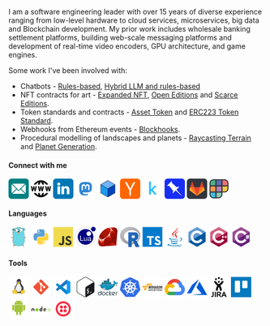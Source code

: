 I am a software engineering leader with over 15 years of diverse experience ranging from low-level hardware to cloud services, microservices, big data and Blockchain development. My prior work includes wholesale banking settlement platforms, building web-scale messaging platforms and development of real-time video encoders, GPU architecture, and game engines. 

Some work I've been involved with:
- Chatbots - [Rules-based](https://github.com/zoenolan/chatbot), [Hybrid LLM and rules-based](https://github.com/zoenolan/hybrid-chatbot)
- NFT contracts for art - [Expanded NFT](https://github.com/joinzien/expanded-nft), [Open Editions](https://github.com/joinzien/open-editions) and [Scarce Editions](https://github.com/joinzien/scarce-editions).
- Token standards and contracts - [Asset Token](https://github.com/clearmatics/asset-token) and [ERC223 Token Standard](https://github.com/Dexaran/ERC223-token-standard).
- Webhooks from Ethereum events - [Blockhooks](https://github.com/EthereumWebhooks/blockhooks).
- Procedural modelling of landscapes and planets - [Raycasting Terrain](https://github.com/zoenolan/RaycastingFractalTerrain) and [Planet Generation](https://github.com/zoenolan/FractalPlanetGeneration).

<h4 align="left">Connect with me</h3>
<p align="left">
<a href="mailto:zoe.nolan@levelheaded.io" target="blank"><img align="center" src="images/connect/email.svg" alt=Email" height="40" width="40" /></a>
<a href="https://levelheaded.io/" target="blank"><img align="center" src="images/connect/www.svg" alt="Website" height="40" width="40" /></a>
<a href="https://linkedin.com/in/zoenolan" target="blank"><img align="center" src="images/connect/linkedin.svg" alt="LinkedIn" height="40" width="40" /></a>
<a href="https://mastodon.social/@zoenolan" target="blank" rel="me"><img align="center" src="images/connect/mastodon.svg" alt="Bluesky" height="40" width="40" /></a>
<a href="https://bsky.app/profile/zoenolan.bsky.social" target="blank" rel="me"><img align="center" src="images/connect/bluesky.png" alt="Mastodon" height="40" width="40" /></a>
<a href="https://news.ycombinator.com/user?id=zoenolan" target="blank"><img align="center" src="images/connect/hackernews.svg" alt="Hacker News" height="40" width="40" /></a>
<a href="https://www.kaggle.com/zoenolan" target="blank"><img align="center" src="images/connect/kaggle.svg" alt="Kaggle" height="40" width="40" /></a>
<a href="https://pinboard.in/u:zoenolan" target="blank"><img align="center" src="images/connect/pinboard.svg" alt="Pinbroad" height="40" width="40" /></a>
<a href="https://gitlab.com/zoenolan" target="blank"><img align="center" src="images/connect/gitlab.svg" alt="Gitlab" height="40" width="40" /></a>
<a href="https://www.polywork.com/zoenolan" target="blank"><img align="center" src="images/connect/polywork.svg" alt="polywork" height="40" width="40" /></a>  
</p>

<h4 align="left">Languages</h4>
<p align="left">
<a href="https://golang.org" target="_blank" rel="noreferrer"><img src="images/tools/go.svg" alt="Go" width="40" height="40"/></a> 
<a href="https://www.python.org" target="_blank" rel="noreferrer"><img src="images/tools/python.svg" alt="Python" width="40" height="40"/></a> 
<a href="https://developer.mozilla.org/en-US/docs/Web/JavaScript" target="_blank" rel="noreferrer"><img src="images/tools/javascript-original.svg" alt="JavaScript" width="40" height="40"/></a> 
<a href="https://www.lua.org/" target="_blank" rel="noreferrer"><img src="images/tools/lua.svg" alt="Lua" width="40" height="40"/></a>
<a href="https://www.ruby-lang.org/" target="_blank" rel="noreferrer"><img src="images/tools/ruby-original.svg" alt="Ruby" width="40" height="40"/></a>  
<a href="https://www.r-project.org/" target="_blank" rel="noreferrer"><img src="images/tools/Rlogo.svg" alt="R" width="40" height="40"/></a>
<a href="https://www.typescriptlang.org/" target="_blank" rel="noreferrer"><img src="images/tools/typescript-original.svg" alt="TypeScript" width="40" height="40"/></a> 
<a href="https://www.java.com/" target="_blank" rel="noreferrer"><img src="images/tools/java.svg" alt="Java" width="40" height="40"/></a> 
<a href="https://www.cprogramming.com/" target="_blank" rel="noreferrer"><img src="images/tools/c-original.svg" alt="C" width="40" height="40"/></a> 
<a href="https://isocpp.org/" target="_blank" rel="noreferrer"><img src="images/tools/cplusplus-original.svg" alt="C++" width="40" height="40"/></a> 
<a href="https://learn.microsoft.com/en-us/dotnet/csharp/" target="_blank" rel="noreferrer"><img src="images/tools/csharp-original.svg" alt="C#" width="40" height="40"/></a> 
</p>

<h4 align="left">Tools</h4>
<p align="left">
<a href="https://www.linux.org/" target="_blank" rel="noreferrer"><img src="images/tools/linux.svg" alt="Linux" width="40" height="40"/></a>
<a href="https://git-scm.com/" target="_blank" rel="noreferrer"><img src="images/tools/git.svg" alt="git" width="40" height="40"/></a>
<a href="https://code.visualstudio.com/" target="_blank" rel="noreferrer"><img src="images/tools/visualstudiocode.svg" alt="Visual Studio Code" width="40" height="40"/></a>
<a href="https://www.gnu.org/software/bash/" target="_blank" rel="noreferrer"><img src="images/tools/bash.svg" alt="bash" width="40" height="40"/></a> 
<a href="https://www.docker.com/" target="_blank" rel="noreferrer"><img src="images/tools/docker.svg" alt="Docker" width="40" height="40"/></a> 
<a href="https://kubernetes.io" target="_blank" rel="noreferrer"><img src="images/tools/kubernetes.svg" alt="Kubernetes" width="40" height="40"/></a> 
<a href="https://aws.amazon.com" target="_blank" rel="noreferrer"><img src="images/tools/aws.svg" alt="AWS" width="40" height="40"/></a>
<a href="https://cloud.google.com" target="_blank" rel="noreferrer"><img src="images/tools/gcp.svg" alt="GCP" width="40" height="40"/></a>
<a href="https://azure.microsoft.com" target="_blank" rel="noreferrer"><img src="images/tools/azure.svg" alt="Azure" width="40" height="40"/></a>
<a href="https://www.atlassian.com/software/jira" target="_blank" rel="noreferrer"><img src="images/tools/jira.svg" alt="Jira" width="40" height="40"/></a>
<a href="https://trello.com/" target="_blank" rel="noreferrer"><img src="images/tools/trello.svg" alt="Trello" width="40" height="40"/></a>
<a href="https://www.android.com/" target="_blank" rel="noreferrer"><img src="images/tools/android.svg" alt="Android" width="40" height="40"/></a> 
<a href="https://nodejs.org/" target="_blank" rel="noreferrer"><img src="images/tools/nodejs-original-wordmark.svg" alt="nodejs" width="40" height="40"/></a> 
<a href="https://www.twilio.com/" target="_blank" rel="noreferrer"><img src="images/tools/twilio.svg" alt="Twilio" width="40" height="40"/></a>  
</p>
